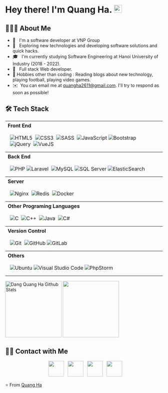 <h1> Hey there! I'm Quang Ha. <img src="https://github.com/quangha2611/quangha2611/blob/master/Hi.gif" width="25"></h1>

<h2> 👨🏻‍💻 About Me </h2>

- 🔭 &nbsp; I'm a software developer at VNP Group
- 🤔 &nbsp; Exploring new technologies and developing software solutions and quick hacks.
- 🎓 &nbsp; I'm currently studying Software Engineering at Hanoi University of Industry (2018 - 2022).
- 💼 &nbsp; Full stack Web developer.
- 🎿 Hobbies other than coding : Reading blogs about new technology, playing football, playing video games.
- ✉️ &nbsp;You can email me at quangha2611@gmail.com. I'll try to respond as soon as possible!

<h2>🛠 Tech Stack</h2>

<table width="100%">
  <tr>
    <th align="left">Front End</th>
  </tr>
  <tr>
    <td style="padding:15px">
        <img alt="HTML5" src="https://img.shields.io/badge/html-%23E34F26.svg?style=for-the-badge&logo=html5&logoColor=white"/>&nbsp;
        <img alt="CSS3" src="https://img.shields.io/badge/css-%231572B6.svg?style=for-the-badge&logo=css3&logoColor=white"/>&nbsp;
        <img alt="SASS" src="https://img.shields.io/badge/SASS-hotpink.svg?style=for-the-badge&logo=SASS&logoColor=white"/>&nbsp;
        <img alt="JavaScript" src="https://img.shields.io/badge/javascript-%23323330.svg?style=for-the-badge&logo=javascript&logoColor=%23F7DF1E"/>
        <img alt="Bootstrap" src="https://img.shields.io/badge/bootstrap-%23563D7C.svg?style=for-the-badge&logo=bootstrap&logoColor=white"/>&nbsp;
        <img alt="jQuery" src="https://img.shields.io/badge/jquery-%230769AD.svg?style=for-the-badge&logo=jquery&logoColor=white"/>&nbsp;
        <img alt="VueJS" src="https://img.shields.io/badge/VueJS-%2320232a.svg?style=for-the-badge&logo=vuejs&logoColor=%2361DAFB"/>&nbsp;
    </td>
  </tr>

  <tr>
    <th align="left">Back End</th>
  </tr>
  <tr>
    <td style="padding:15px">
        <img alt="PHP" src="https://img.shields.io/badge/php-%23777BB4.svg?style=for-the-badge&logo=php&logoColor=white"/> 
        <img alt="Laravel" src="https://img.shields.io/badge/laravel-%23FF2D20.svg?style=for-the-badge&logo=laravel&logoColor=white"/>&nbsp;
        <img alt="MySQL" src="https://img.shields.io/badge/mysql-42759d.svg?style=for-the-badge&logo=mysql&logoColor=white"/> 
        <img alt="SQL Server" src="https://img.shields.io/badge/SQLServer-132331.svg?style=for-the-badge&logo=SQLServer&logoColor=white"/>
        <img alt="ElasticSearch" src="https://img.shields.io/badge/-ElasticSearch-005571?style=for-the-badge&logo=elasticsearch"/>&nbsp;
    </td>
  </tr>

  <tr>
    <th align="left">Server</th>
  </tr>
  <tr>
    <td style="padding:15px">
      <img alt="Nginx" src="https://img.shields.io/badge/nginx-%23009639.svg?style=for-the-badge&logo=nginx&logoColor=white"/>&nbsp;
      <img alt="Redis" src="https://img.shields.io/badge/redis-%23DD0031.svg?style=for-the-badge&logo=redis&logoColor=white"/>&nbsp;
      <img alt="Docker" src="https://img.shields.io/badge/docker-%230db7ed.svg?style=for-the-badge&logo=docker&logoColor=white"/>&nbsp;
    </td>
  </tr>

  <tr>
    <th align="left">Other Programing Languages</th>
  </tr>
  <tr>
    <td style="padding:15px">
        <img alt="C" src="https://img.shields.io/badge/c-%2300599C.svg?style=for-the-badge&logo=c&logoColor=white"/>&nbsp;
        <img alt="C++" src="https://img.shields.io/badge/c++-%2300599C.svg?style=for-the-badge&logo=c%2B%2B&logoColor=white"/>&nbsp;
        <img alt="Java" src="https://img.shields.io/badge/java-%23ED8B00.svg?style=for-the-badge&logo=java&logoColor=white"/>&nbsp;
        <img alt="C#" src="https://img.shields.io/badge/csharp-69337d.svg?style=for-the-badge&logo=csharp&logoColor=white"/>&nbsp;
    </td>
  </tr>

  <tr>
    <th align="left">Version Control</th>
  <tr>
  <tr>
    <td style="padding:15px">  
        <img alt="Git" src="https://img.shields.io/badge/git-%23F05033.svg?style=for-the-badge&logo=git&logoColor=white"/>&nbsp;
        <img alt="GitHub" src="https://img.shields.io/badge/github-1a1e22.svg?style=for-the-badge&logo=github&logoColor=white"/> 
        <img alt="GitLab" src="https://img.shields.io/badge/gitlab-524284.svg?style=for-the-badge&logo=gitlab&logoColor=white"/> 
    </td>
  </tr>

  <tr>
    <th align="left">Others</th>
  <tr>
  <tr>
    <td style="padding:15px">
        <img alt="Ubuntu" src="https://img.shields.io/badge/ubuntu-e45222.svg?style=for-the-badge&logo=ubuntu&logoColor=white"/>
        <img alt="Visual Studio Code" src="https://img.shields.io/badge/VisualStudioCode-0078d7.svg?style=for-the-badge&logo=visual-studio-code&logoColor=white"/>
        <img alt="PhpStorm" src="https://img.shields.io/badge/phpstorm-4b338b.svg?style=for-the-badge&logo=phpstorm&logoColor=white"/> 
    </td>
  </tr>

</table>
<p>
<img src="https://github-readme-stats.vercel.app/api?username=dangquangha&include_all_commits=true&count_private=true&show_icons=true&line_height=20&theme=prussian" alt="Dang Quang Ha Github Stats" height="180">

<img src="https://github-readme-stats.vercel.app/api/top-langs/?username=dangquangha&layout=compact&text_color=bcdefe&bg_color=172f45" height="180" />

 </p>

<h2> 🤝🏻 Contact with Me </h2>

<p align="center">
  &nbsp; <a href="https://join.skype.com/invite/vW56wePmGptx" target="_blank" rel="noopener noreferrer"><img src="https://img.icons8.com/plasticine/100/000000/skype.png" width="50" /></a>  
&nbsp; <a href="https://www.facebook.com/dangquangha.2611/" target="_blank" rel="noopener noreferrer"><img src="https://img.icons8.com/plasticine/100/000000/facebook.png" width="50" /></a>  
&nbsp; <a href="mailto:quangha2611@gmail.com" target="_blank" rel="noopener noreferrer"><img src="https://img.icons8.com/plasticine/100/000000/gmail.png"  width="50" /></a>
  &nbsp; <a href="tel:0794139561" target="_blank" rel="noopener noreferrer"><img src="https://img.icons8.com/plasticine/100/000000/phone.png"  width="50" /></a>
</p>

⭐️ From [Quang Ha](https://github.com/dangquangha)
